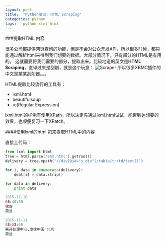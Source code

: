 ```yaml
---
layout: post
title:  "Python笔记: HTML Scraping"
categories: python
tags:   python xlml html
---
```

###提取HTML 内容

很多公司都提供网页查询的功能，但是不会对公众开发API，所以很多时候，都只能通过解析html来得到我们想要的数据。大部分情况下，只有部分的HTML是有用的。
这就需要将我们需要的部分，提取出来。比较地道的英文是**HTML Scraping**，直译过来是刮削，就是这个玩意：
![Scraper](http://www.greenbookblog.org/wp-content/uploads/2010/11/scraping.jpg)
所以很多XBMC插件的中文是某某刮削器。。。

HTML提取比较流行的工具有：

 - lxml.html
 - beautifulsoup
 - re(Regular Expression)

lxml.html的样例有使用XPath，所以决定先通过lxml.html试试，能否到达想要的效果，也顺便复习一下XPatch。

####使用lxml的html 包来提取HTML中的内容

直接上代码：

```python
from lxml import html
tree = html.parse('ems.html').getroot()
delivery = tree.xpath('//div[@id="s_div"]/table/tr/td/text()')

for i, data in enumerate(delivery):
    deal[i] = data.strip()

for data in delivery:
    print data

2015-11-10
06:40:00
收寄
荷兰

2015-11-11
08:03:00
离开处理中心,发往中国 北京
荷兰

```
